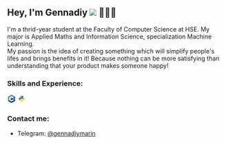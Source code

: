 ## Hey, I'm Gennadiy <img src="https://media.giphy.com/media/hvRJCLFzcasrR4ia7z/giphy.gif" width="25px"> 👨🏼‍💻 

<!-- ![Developer](https://github.com/gennadiymarin/gennadiymarin/blob/main/let'sCode.jpg) -->

I'm a thrid-year student at the Faculty of Computer Science at HSE. My major is Applied Maths and Information Science, specialization Machine Learning.
<br/> My passion is the idea of creating something which will simplify people's lifes and brings benefits in it! Because nothing can be more satisfying than understanding that your product makes someone happy! 


### Skills and Experience:
<code><img height="20" src="https://raw.githubusercontent.com/github/explore/80688e429a7d4ef2fca1e82350fe8e3517d3494d/topics/cpp/cpp.png"></code>
<code><img height="20" src="https://raw.githubusercontent.com/github/explore/80688e429a7d4ef2fca1e82350fe8e3517d3494d/topics/python/python.png"></code>


### Contact me:
  - Telegram: [@gennadiymarin](https://t.me/gennadiymarin)

<!--  ### My github stats:
<p align="center"> <img src="https://github-readme-stats.vercel.app/api?username=gennadiymarin&show_icons=true&theme=graywhite" /> -->

<!-- ![](https://komarev.com/ghpvc/?username=gennadiymarin) -->
